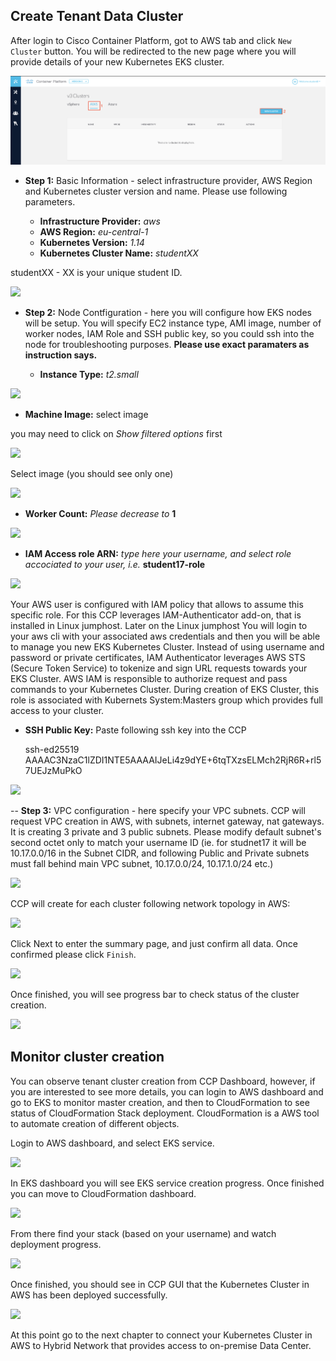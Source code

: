 ## Create Tenant Data Cluster

After login to Cisco Container Platform, got to AWS tab and click `New Cluster` button. You will be redirected to the new page where you will provide details of your new Kubernetes EKS cluster.

<img src="https://raw.githubusercontent.com/pradeesi/HybridCloudApp/master/HybridCloudApp/Documentation/images/ccp5-aws-new-cluster.png">


- **Step 1:** Basic Information - select infrastructure provider, AWS Region and Kubernetes cluster version and name. Please use following parameters.

  - **Infrastructure Provider:** *aws*
  - **AWS Region:** *eu-central-1*
  - **Kubernetes Version:** *1.14*
  - **Kubernetes Cluster Name:** *studentXX*

studentXX - XX is your unique student ID.

<img src="https://raw.githubusercontent.com/pradeesi/HybridCloudApp/master/HybridCloudApp/Documentation/images/ccp5-eks-basic-info.png">

- **Step 2:** Node Contfiguration - here you will configure how EKS nodes will be setup. You will specify EC2 instance type, AMI image, number of worker nodes, IAM Role and SSH public key, so you could ssh into the node for troubleshooting purposes. 
**Please use exact paramaters as instruction says.**

  - **Instance Type:** *t2.small*

<img src="https://raw.githubusercontent.com/pradeesi/HybridCloudApp/master/HybridCloudApp/Documentation/images/ccp5-eks-instance-type.png">

  - **Machine Image:** select image 

you may need to click on *Show filtered options* first

<img src="https://raw.githubusercontent.com/pradeesi/HybridCloudApp/master/HybridCloudApp/Documentation/images/ccp5-eks-ami-filtered.png">

Select image (you should see only one)

<img src="https://raw.githubusercontent.com/pradeesi/HybridCloudApp/master/HybridCloudApp/Documentation/images/ccp5-eks-ami.png">

  - **Worker Count:** *Please decrease to* **1**

<img src="https://raw.githubusercontent.com/pradeesi/HybridCloudApp/master/HybridCloudApp/Documentation/images/ccp5-eks-worked-count.png">

  - **IAM Access role ARN:** *type here your username, and select role accociated to your user, i.e.* **student17-role**

<img src="https://raw.githubusercontent.com/pradeesi/HybridCloudApp/master/HybridCloudApp/Documentation/images/ccp5-eks-iam-role.png">

Your AWS user is configured with IAM policy that allows to assume this specific role. For this CCP leverages IAM-Authenticator add-on, that is installed in Linux jumphost. Later on the Linux jumphost You will login to your aws cli with your associated aws credentials and then you will be able to manage you new EKS Kubernetes Cluster. Instead of using username and password or private certificates, IAM Authenticator leverages AWS STS (Secure Token Service) to tokenize and sign URL requests towards your EKS Cluster. AWS IAM is responsible to authorize request and pass commands to your Kubernetes Cluster.
During creation of EKS Cluster, this role is associated with Kubernets System:Masters group which provides full access to your cluster.

  - **SSH Public Key:** Paste following ssh key into the CCP

    ssh-ed25519 AAAAC3NzaC1lZDI1NTE5AAAAIJeLi4z9dYE+6tqTXzsELMch2RjR6R+rl57UEJzMuPkO

<img src="https://raw.githubusercontent.com/pradeesi/HybridCloudApp/master/HybridCloudApp/Documentation/images/ccp5-eks-sshkey.png">

-- **Step 3:** VPC configuration - here specify your VPC subnets. CCP will request VPC creation in AWS, with subnets, internet gateway, nat gateways. It is creating 3 private and 3 public subnets. Please modify default subnet's second octet only to match your username ID (ie. for studnet17 it will be 10.17.0.0/16 in the Subnet CIDR, and following Public and Private subnets must fall behind main VPC subnet, 10.17.0.0/24, 10.17.1.0/24 etc.)

<img src="https://raw.githubusercontent.com/pradeesi/HybridCloudApp/master/HybridCloudApp/Documentation/images/ccp5-eks-vpc.png">

CCP will create for each cluster following network topology in AWS:

<img src="https://raw.githubusercontent.com/pradeesi/HybridCloudApp/master/HybridCloudApp/Documentation/images/aws-eks-vpc-topology.png">

Click Next to enter the summary page, and just confirm all data. Once confirmed please click `Finish`.

<img src="https://raw.githubusercontent.com/pradeesi/HybridCloudApp/master/HybridCloudApp/Documentation/images/ccp5-eks-summary.png">

Once finished, you will see progress bar to check status of the cluster creation.

<img src="https://raw.githubusercontent.com/pradeesi/HybridCloudApp/master/HybridCloudApp/Documentation/images/ccp5-eks-creating.png">

## Monitor cluster creation

You can observe tenant cluster creation from CCP Dashboard, however, if you are interested to see more details, you can login to AWS dashboard and go to EKS to monitor master creation, and then to CloudFormation to see status of CloudFormation Stack deployment. CloudFormation is a AWS tool to automate creation of different objects.

Login to AWS dashboard, and select EKS service.

<img src="https://raw.githubusercontent.com/pradeesi/HybridCloudApp/master/HybridCloudApp/Documentation/images/aws-eks-find.png">

In EKS dashboard you will see EKS service creation progress. Once finished you can move to CloudFormation dashboard.

<img src="https://raw.githubusercontent.com/pradeesi/HybridCloudApp/master/HybridCloudApp/Documentation/images/aws-cloudformation-find.png">

From there find your stack (based on your username) and watch deployment progress.

<img src="https://raw.githubusercontent.com/pradeesi/HybridCloudApp/master/HybridCloudApp/Documentation/images/aws-cloudformation-watch.png">

Once finished, you should see in CCP GUI that the Kubernetes Cluster in AWS has been deployed successfully.

<img src="https://raw.githubusercontent.com/pradeesi/HybridCloudApp/master/HybridCloudApp/Documentation/images/ccp5-eks-ready.png">

At this point go to the next chapter to connect your Kubernetes Cluster in AWS to Hybrid Network that provides access to on-premise Data Center.